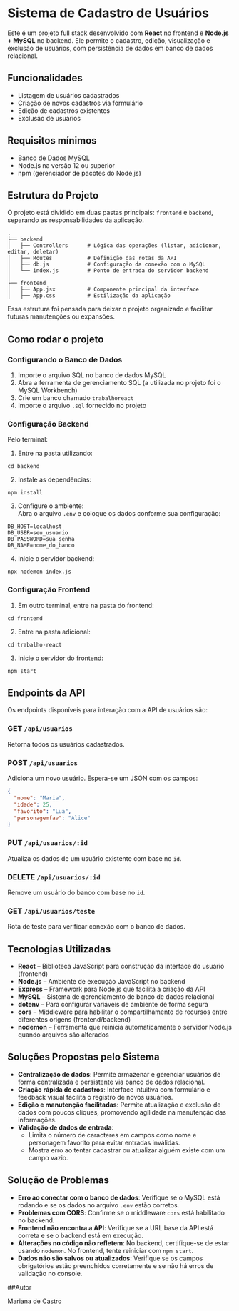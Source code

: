 # Sistema de Cadastro de Usuários

Este é um projeto full stack desenvolvido com **React** no frontend e **Node.js + MySQL** no backend. Ele permite o cadastro, edição, visualização e exclusão de usuários, com persistência de dados em banco de dados relacional.

## Funcionalidades
- Listagem de usuários cadastrados  
- Criação de novos cadastros via formulário  
- Edição de cadastros existentes  
- Exclusão de usuários  

## Requisitos mínimos
- Banco de Dados MySQL  
- Node.js na versão 12 ou superior  
- npm (gerenciador de pacotes do Node.js)  

## Estrutura do Projeto

O projeto está dividido em duas pastas principais: `frontend` e `backend`, separando as responsabilidades da aplicação.

```
.
├── backend
│   ├── Controllers      # Lógica das operações (listar, adicionar, editar, deletar)
│   ├── Routes           # Definição das rotas da API
│   ├── db.js            # Configuração da conexão com o MySQL
│   └── index.js         # Ponto de entrada do servidor backend
│
├── frontend
│   ├── App.jsx          # Componente principal da interface
│   ├── App.css          # Estilização da aplicação
```

Essa estrutura foi pensada para deixar o projeto organizado e facilitar futuras manutenções ou expansões.

## Como rodar o projeto

### Configurando o Banco de Dados
1. Importe o arquivo SQL no banco de dados MySQL  
2. Abra a ferramenta de gerenciamento SQL (a utilizada no projeto foi o MySQL Workbench)  
3. Crie um banco chamado `trabalhoreact`  
4. Importe o arquivo `.sql` fornecido no projeto  

### Configuração Backend  
Pelo terminal:

1. Entre na pasta utilizando:  
```
cd backend
```

2. Instale as dependências:  
```
npm install
```

3. Configure o ambiente:  
Abra o arquivo `.env` e coloque os dados conforme sua configuração:  
```
DB_HOST=localhost  
DB_USER=seu_usuario  
DB_PASSWORD=sua_senha  
DB_NAME=nome_do_banco  
```

4. Inicie o servidor backend:  
```
npx nodemon index.js
```

### Configuração Frontend

1. Em outro terminal, entre na pasta do frontend:  
```
cd frontend
```

2. Entre na pasta adicional:  
```
cd trabalho-react
```

3. Inicie o servidor do frontend:  
```
npm start
```


## Endpoints da API

Os endpoints disponíveis para interação com a API de usuários são:

### GET `/api/usuarios`
Retorna todos os usuários cadastrados.

### POST `/api/usuarios`
Adiciona um novo usuário. Espera-se um JSON com os campos:
```json
{
  "nome": "Maria",
  "idade": 25,
  "favorito": "Lua",
  "personagemfav": "Alice"
}
```

### PUT `/api/usuarios/:id`
Atualiza os dados de um usuário existente com base no `id`.

### DELETE `/api/usuarios/:id`
Remove um usuário do banco com base no `id`.

### GET `/api/usuarios/teste`
Rota de teste para verificar conexão com o banco de dados.


## Tecnologias Utilizadas

- **React** – Biblioteca JavaScript para construção da interface do usuário (frontend)
- **Node.js** – Ambiente de execução JavaScript no backend
- **Express** – Framework para Node.js que facilita a criação da API
- **MySQL** – Sistema de gerenciamento de banco de dados relacional
- **dotenv** – Para configurar variáveis de ambiente de forma segura
- **cors** – Middleware para habilitar o compartilhamento de recursos entre diferentes origens (frontend/backend)
- **nodemon** – Ferramenta que reinicia automaticamente o servidor Node.js quando arquivos são alterados

## Soluções Propostas pelo Sistema
- **Centralização de dados**: Permite armazenar e gerenciar usuários de forma centralizada e persistente via banco de dados relacional.
- **Criação rápida de cadastros**: Interface intuitiva com formulário e feedback visual facilita o registro de novos usuários.
- **Edição e manutenção facilitadas**: Permite atualização e exclusão de dados com poucos cliques, promovendo agilidade na manutenção das informações.
- **Validação de dados de entrada**:    
  - Limita o número de caracteres em campos como nome e personagem favorito para evitar entradas inválidas.
  - Mostra erro ao tentar cadastrar ou atualizar alguém existe com um campo vazio.
 
## Solução de Problemas

- **Erro ao conectar com o banco de dados**: Verifique se o MySQL está rodando e se os dados no arquivo `.env` estão corretos.
- **Problemas com CORS**: Confirme se o middleware `cors` está habilitado no backend.
- **Frontend não encontra a API**: Verifique se a URL base da API está correta e se o backend está em execução.
- **Alterações no código não refletem**: No backend, certifique-se de estar usando `nodemon`. No frontend, tente reiniciar com `npm start`.
- **Dados não são salvos ou atualizados**: Verifique se os campos obrigatórios estão preenchidos corretamente e se não há erros de validação no console.


##Autor

Mariana de Castro
